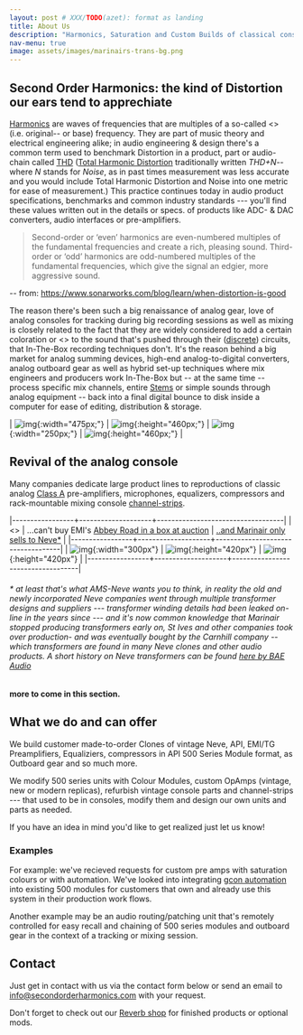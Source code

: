```yaml
---
layout: post # XXX/TODO(azet): format as landing
title: About Us
description: "Harmonics, Saturation and Custom Builds of classical console and outboard gear"
nav-menu: true
image: assets/images/marinairs-trans-bg.png
---
```



## Second Order Harmonics: the kind of Distortion our ears tend to apprechiate

[Harmonics](https://en.wikipedia.org/wiki/Harmonic) are waves of frequencies that are multiples of a so-called <<fundamental>> (i.e. original-- or base) frequency. They are part of music theory and electrical engineering alike; in audio engineering & design there's a common term used to benchmark Distortion in a product, part or audio-chain called [THD](https://en.wikipedia.org/wiki/Total_harmonic_distortion) ([Total Harmonic Distortion](https://en.wikipedia.org/wiki/Total_harmonic_distortion) traditionally written *THD+N*--where *N* stands for *Noise*, as in past times measurement was less accurate and you would include Total Harmonic Distortion and Noise into one metric for ease of measurement.) This practice continues today in audio product specifications, benchmarks and common industry standards --- you'll find these values written out in the details or specs. of products like ADC- & DAC converters, audio interfaces or pre-amplifiers.

> Second-order or ‘even’ harmonics are even-numbered multiples of the fundamental
> frequencies and create a rich, pleasing sound. Third-order or ‘odd’ harmonics are 
> odd-numbered multiples of the fundamental frequencies, which give the signal an 
> edgier, more aggressive sound.

-- from: <https://www.sonarworks.com/blog/learn/when-distortion-is-good>


The reason there's been such a big renaissance of analog gear, love of analog consoles for tracking during big recording sessions as well as mixing is closely related to the fact that they are widely considered to add a certain coloration or <<warmth>> to the sound that's pushed through their ([discrete](https://en.wikipedia.org/wiki/Electronic_component)) circuits, that In-The-Box recording techniques don't. It's the reason behind a big market for analog summing devices, high-end analog-to-digital converters, analog outboard gear as well as hybrid set-up techniques where mix engineers and producers work In-The-Box but -- at the same time -- process specific mix channels, entire [Stems](https://en.wikipedia.org/wiki/Stem_(audio)) or simple sounds through analog equipment -- back into a final digital bounce to disk inside a computer for ease of editing, distribution & storage.

| ![img](assets/images/studer01.JPG){:width="475px;"} | ![img](assets/images/studer02.JPG){:height="460px;"} | ![img](assets/images/studer03.JPG){:width="250px;"} | ![img](assets/images/cleaning.jpg){:height="460px;"} | 

## Revival of the analog console
Many companies dedicate large product lines to reproductions of classic analog [Class A](https://en.wikipedia.org/wiki/Power_amplifier_classes) pre-amplifiers, microphones, equalizers, compressors and rack-mountable mixing console [channel-strips](https://en.wikipedia.org/wiki/Channel_strip).

|-----------------+--------------------+-----------------------------------|
| <<Unobtainium>> | ...can't buy EMI's [Abbey Road in a box at auction](https://thevinylfactory.com/features/recording-console-pink-floyd-abbey-road-auction) | [..and Marinair only sells to Neve*](https://www.ams-neve.com/about-marinair) |
|-----------------+--------------------+-----------------------------------|
| ![img](assets/images/nevecommercial.jpg){:width="300px"} | ![img](assets/images/emiconsole02.jpg){:height="420px"} | ![img](assets/images/nevecompromise.jpg){:height="420px"} |
|-----------------+--------------------+-----------------------------------|

###### * at least that's what AMS-Neve wants you to think, in reality the old and newly incorporated Neve companies went through multiple transformer designs and suppliers --- transformer winding details had been leaked on-line in the years since --- and it's now common knowledge that Marinair stopped producing transformers early on, St Ives and other companies took over production- and was eventually bought by the Carnhill company -- which transformers are found in many Neve clones and other audio products. A short history on Neve transformers can be found *[here by BAE Audio](https://www.youtube.com/watch?v=gTPkDHDp8QQ)*


**more to come in this section.**

## What we do and can offer
We build customer made-to-order Clones of vintage Neve, API, EMI/TG Preamplifiers, Equaliziers, compressors in API 500 Series Module format, as Outboard gear and so much more.

We modify 500 series units with Colour Modules, custom OpAmps (vintage, new or modern replicas), refurbish vintage console parts and channel-strips --- that used to be in consoles, modify them and design our own units and parts as needed.

If you have an idea in mind you'd like to get realized just let us know!

### Examples

For example: we've recieved requests for custom pre amps with saturation colours or with automation. We've looked into integrating [gcon automation](https://wesaudio.com/gcon-open-system/) into existing 500 modules for customers that own and already use this system in their production work flows. 

Another example may be an audio routing/patching unit that's remotely controlled for easy recall and chaining of 500 series modules and outboard gear in the context of a tracking or mixing session.


## Contact

Just get in contact with us via the contact form below or send an email to [info@secondorderharmonics.com](mailto:info@secondorderharmonics.com) with your request. 

Don't forget to check out our [Reverb shop](https://reverb.com/shop/analog-audio-boutique) for finished products or optional mods.

